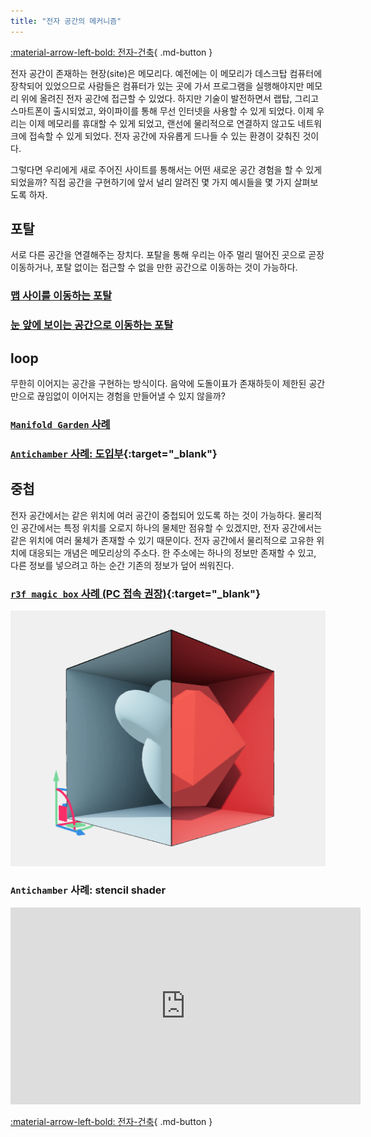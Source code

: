 ```yaml
---
title: "전자 공간의 메커니즘"
---
```


[:material-arrow-left-bold: 전자-건축](../index.md){ .md-button }

전자 공간이 존재하는 현장(site)은 메모리다. 예전에는 이 메모리가 데스크탑 컴퓨터에 장착되어 있었으므로 사람들은 컴퓨터가 있는 곳에 가서 프로그램을 실행해야지만 메모리 위에 올려진 전자 공간에 접근할 수 있었다. 하지만 기술이 발전하면서 랩탑, 그리고 스마트폰이 출시되었고, 와이파이를 통해 무선 인터넷을 사용할 수 있게 되었다. 이제 우리는 이제 메모리를 휴대할 수 있게 되었고, 랜선에 물리적으로 연결하지 않고도 네트워크에 접속할 수 있게 되었다. 전자 공간에 자유롭게 드나들 수 있는 환경이 갖춰진 것이다.

그렇다면 우리에게 새로 주어진 사이트를 통해서는 어떤 새로운 공간 경험을 할 수 있게 되었을까? 직접 공간을 구현하기에 앞서 널리 알려진 몇 가지 예시들을 몇 가지 살펴보도록 하자.

## 포탈

서로 다른 공간을 연결해주는 장치다. 포탈을 통해 우리는 아주 멀리 떨어진 곳으로 곧장 이동하거나, 포탈 없이는 접근할 수 없을 만한 공간으로 이동하는 것이 가능하다.

### [맵 사이를 이동하는 포탈](./portal-1.md)

### [눈 앞에 보이는 공간으로 이동하는 포탈](./portal-2.md)

## loop

무한히 이어지는 공간을 구현하는 방식이다. 음악에 도돌이표가 존재하듯이 제한된 공간만으로 끊임없이 이어지는 경험을 만들어낼 수 있지 않을까?

### [`Manifold Garden` 사례](./loop-1.md)

### [`Antichamber` 사례: 도입부](../antichamber-study/index.md){:target="\_blank"}

## 중첩

전자 공간에서는 같은 위치에 여러 공간이 중첩되어 있도록 하는 것이 가능하다. 물리적인 공간에서는 특정 위치를 오로지 하나의 물체만 점유할 수 있겠지만, 전자 공간에서는 같은 위치에 여러 물체가 존재할 수 있기 때문이다. 전자 공간에서 물리적으로 고유한 위치에 대응되는 개념은 메모리상의 주소다. 한 주소에는 하나의 정보만 존재할 수 있고, 다른 정보를 넣으려고 하는 순간 기존의 정보가 덮어 씌워진다.

### [`r3f magic box` 사례 (PC 접속 권장)](https://codesandbox.io/p/sandbox/drc6qg){:target="\_blank"}

![r3f-magic-box](../../../assets/electronic-architecture/elec-space-mechanism/r3f-magic-box.png)

### `Antichamber` 사례: stencil shader

<iframe width="560" height="315" src="https://www.youtube.com/embed/TykxwxpTtRo?si=cen74f4bpezG8RR3" title="YouTube video player" frameborder="0" allow="accelerometer; autoplay; clipboard-write; encrypted-media; gyroscope; picture-in-picture; web-share" referrerpolicy="strict-origin-when-cross-origin" allowfullscreen></iframe>

[:material-arrow-left-bold: 전자-건축](../index.md){ .md-button }
